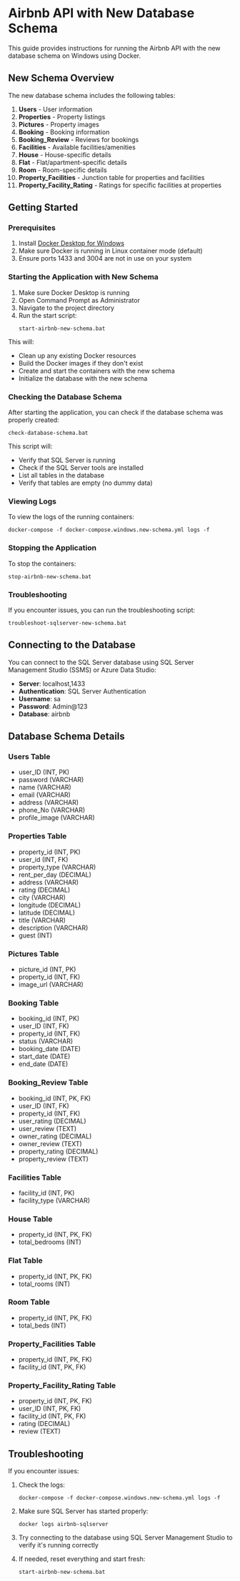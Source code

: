 # Airbnb API with New Database Schema

This guide provides instructions for running the Airbnb API with the new database schema on Windows using Docker.

## New Schema Overview

The new database schema includes the following tables:

1. **Users** - User information
2. **Properties** - Property listings
3. **Pictures** - Property images
4. **Booking** - Booking information
5. **Booking_Review** - Reviews for bookings
6. **Facilities** - Available facilities/amenities
7. **House** - House-specific details
8. **Flat** - Flat/apartment-specific details
9. **Room** - Room-specific details
10. **Property_Facilities** - Junction table for properties and facilities
11. **Property_Facility_Rating** - Ratings for specific facilities at properties

## Getting Started

### Prerequisites

1. Install [Docker Desktop for Windows](https://www.docker.com/products/docker-desktop)
2. Make sure Docker is running in Linux container mode (default)
3. Ensure ports 1433 and 3004 are not in use on your system

### Starting the Application with New Schema

1. Make sure Docker Desktop is running
2. Open Command Prompt as Administrator
3. Navigate to the project directory
4. Run the start script:
   ```
   start-airbnb-new-schema.bat
   ```

This will:
- Clean up any existing Docker resources
- Build the Docker images if they don't exist
- Create and start the containers with the new schema
- Initialize the database with the new schema

### Checking the Database Schema

After starting the application, you can check if the database schema was properly created:
```
check-database-schema.bat
```

This script will:
- Verify that SQL Server is running
- Check if the SQL Server tools are installed
- List all tables in the database
- Verify that tables are empty (no dummy data)

### Viewing Logs

To view the logs of the running containers:
```
docker-compose -f docker-compose.windows.new-schema.yml logs -f
```

### Stopping the Application

To stop the containers:
```
stop-airbnb-new-schema.bat
```

### Troubleshooting

If you encounter issues, you can run the troubleshooting script:
```
troubleshoot-sqlserver-new-schema.bat
```

## Connecting to the Database

You can connect to the SQL Server database using SQL Server Management Studio (SSMS) or Azure Data Studio:

- **Server**: localhost,1433
- **Authentication**: SQL Server Authentication
- **Username**: sa
- **Password**: Admin@123
- **Database**: airbnb

## Database Schema Details

### Users Table
- user_ID (INT, PK)
- password (VARCHAR)
- name (VARCHAR)
- email (VARCHAR)
- address (VARCHAR)
- phone_No (VARCHAR)
- profile_image (VARCHAR)

### Properties Table
- property_id (INT, PK)
- user_id (INT, FK)
- property_type (VARCHAR)
- rent_per_day (DECIMAL)
- address (VARCHAR)
- rating (DECIMAL)
- city (VARCHAR)
- longitude (DECIMAL)
- latitude (DECIMAL)
- title (VARCHAR)
- description (VARCHAR)
- guest (INT)

### Pictures Table
- picture_id (INT, PK)
- property_id (INT, FK)
- image_url (VARCHAR)

### Booking Table
- booking_id (INT, PK)
- user_ID (INT, FK)
- property_id (INT, FK)
- status (VARCHAR)
- booking_date (DATE)
- start_date (DATE)
- end_date (DATE)

### Booking_Review Table
- booking_id (INT, PK, FK)
- user_ID (INT, FK)
- property_id (INT, FK)
- user_rating (DECIMAL)
- user_review (TEXT)
- owner_rating (DECIMAL)
- owner_review (TEXT)
- property_rating (DECIMAL)
- property_review (TEXT)

### Facilities Table
- facility_id (INT, PK)
- facility_type (VARCHAR)

### House Table
- property_id (INT, PK, FK)
- total_bedrooms (INT)

### Flat Table
- property_id (INT, PK, FK)
- total_rooms (INT)

### Room Table
- property_id (INT, PK, FK)
- total_beds (INT)

### Property_Facilities Table
- property_id (INT, PK, FK)
- facility_id (INT, PK, FK)

### Property_Facility_Rating Table
- property_id (INT, PK, FK)
- user_ID (INT, PK, FK)
- facility_id (INT, PK, FK)
- rating (DECIMAL)
- review (TEXT)

## Troubleshooting

If you encounter issues:

1. Check the logs:
   ```
   docker-compose -f docker-compose.windows.new-schema.yml logs -f
   ```

2. Make sure SQL Server has started properly:
   ```
   docker logs airbnb-sqlserver
   ```

3. Try connecting to the database using SQL Server Management Studio to verify it's running correctly

4. If needed, reset everything and start fresh:
   ```
   start-airbnb-new-schema.bat
   ```
